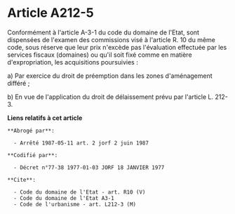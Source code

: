 # Article A212-5

Conformément à l'article A-3-1 du code du domaine de l'Etat, sont dispensées de l'examen des commissions visé à l'article R.
10 du même code, sous réserve que leur prix n'excède pas l'évaluation effectuée par les services fiscaux (domaines) ou qu'il
soit fixé comme en matière d'expropriation, les acquisitions poursuivies :

a) Par exercice du droit de préemption dans les zones d'aménagement différé ;

b) En vue de l'application du droit de délaissement prévu par l'article L. 212-3.

**Liens relatifs à cet article**

	**Abrogé par**:

	  - Arrêté 1987-05-11 art. 2 jorf 2 juin 1987

	**Codifié par**:

	  - Décret n°77-38 1977-01-03 JORF 18 JANVIER 1977

	**Cite**:

	  - Code du domaine de l'Etat - art. R10 (V)
	  - Code du domaine de l'Etat A3-1
	  - Code de l'urbanisme - art. L212-3 (M)
